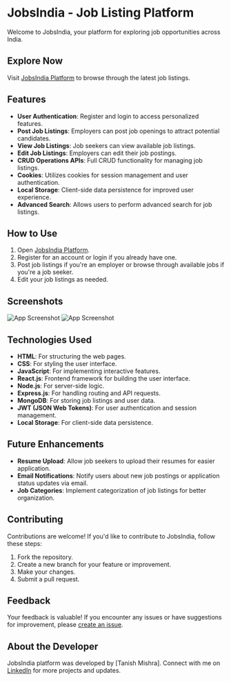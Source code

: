 # JobsIndia - Job Listing Platform

Welcome to JobsIndia, your platform for exploring job opportunities across India.

## Explore Now
Visit [JobsIndia Platform](https://jobsindia.vercel.app) to browse through the latest job listings.

## Features
- **User Authentication**: Register and login to access personalized features.
- **Post Job Listings**: Employers can post job openings to attract potential candidates.
- **View Job Listings**: Job seekers can view available job listings.
- **Edit Job Listings**: Employers can edit their job postings.
- **CRUD Operations APIs**: Full CRUD functionality for managing job listings.
- **Cookies**: Utilizes cookies for session management and user authentication.
- **Local Storage**: Client-side data persistence for improved user experience.
- **Advanced Search**: Allows users to perform advanced search for job listings.

## How to Use
1. Open [JobsIndia Platform](https://jobsindia.vercel.app).
2. Register for an account or login if you already have one.
3. Post job listings if you're an employer or browse through available jobs if you're a job seeker.
4. Edit your job listings as needed.

## Screenshots
![App Screenshot](/assets/screenshots/jobsindia_home.png)
![App Screenshot](/assets/screenshots/jobsindia_job_post.png)

## Technologies Used
- **HTML**: For structuring the web pages.
- **CSS**: For styling the user interface.
- **JavaScript**: For implementing interactive features.
- **React.js**: Frontend framework for building the user interface.
- **Node.js**: For server-side logic.
- **Express.js**: For handling routing and API requests.
- **MongoDB**: For storing job listings and user data.
- **JWT (JSON Web Tokens)**: For user authentication and session management.
- **Local Storage**: For client-side data persistence.

## Future Enhancements
- **Resume Upload**: Allow job seekers to upload their resumes for easier application.
- **Email Notifications**: Notify users about new job postings or application status updates via email.
- **Job Categories**: Implement categorization of job listings for better organization.

## Contributing
Contributions are welcome! If you'd like to contribute to JobsIndia, follow these steps:
1. Fork the repository.
2. Create a new branch for your feature or improvement.
3. Make your changes.
4. Submit a pull request.

## Feedback
Your feedback is valuable! If you encounter any issues or have suggestions for improvement, please [create an issue](https://github.com/tanish-mishra/job-listing-frontend/issues).

## About the Developer
JobsIndia platform was developed by [Tanish Mishra]. Connect with me on [LinkedIn](https://www.linkedin.com/in/tanish-mishra-5a7478265) for more projects and updates.
